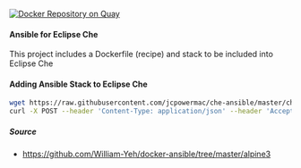 [![Docker Repository on Quay](https://quay.io/repository/jcallen/che-linchpin/status "Docker Repository on Quay")](https://quay.io/repository/jcallen/che-linchpin)


#### Ansible for Eclipse Che

This project includes a Dockerfile (recipe) and stack to be included into Eclipse Che

#### Adding Ansible Stack to Eclipse Che

```bash
wget https://raw.githubusercontent.com/jcpowermac/che-ansible/master/che-ansible.json
curl -X POST --header 'Content-Type: application/json' --header 'Accept: application/json' -d @che-ansible.json http://localhost:8080/api/stack

```

##### Source

- https://github.com/William-Yeh/docker-ansible/tree/master/alpine3
